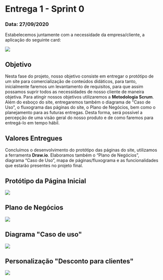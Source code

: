 #  Entrega 1 - Sprint 0

### Data: 27/09/2020

Estabelecemos juntamente com a necessidade da empresa/cliente, a aplicação do seguinte card:

![](https://github.com/AndreSilva358/Hephaestus---Projeto-Integrador/blob/Sprint-0/Sprint%200/Card%201.png?raw=true)

## Objetivo

Nesta fase do projeto, nosso objetivo consiste em entregar o protótipo de um site para comercialização de conteúdos didáticos, para tanto, inicialmente faremos um levantamento de requisitos, para que assim possamos suprir todos as necessidades de nosso cliente de maneira objetiva.
Para atingir nossos objetivos utilizaremos a **Metodologia Scrum**. Além do esboço do site, entregaremos também o diagrama de "Caso de Uso", o fluxograma das páginas do site, o Plano de Negócios, bem como o planejamento para as futuras entregas. Desta forma, será possível a percepção de uma visão geral do nosso produto e de como faremos para entregá-lo em tempo hábil.

## Valores Entregues

Concluímos o desenvolvimento do protótipo das páginas do site, utilizamos a ferramenta **Draw.io**. Elaboramos também o “Plano de Negócios”, diagrama “Caso de Uso”, mapa de páginas/fluxograma e as funcionalidades que estarão presentes no projeto final.

##  Protótipo da Página Inicial

![](https://github.com/AndreSilva358/Hephaestus---Projeto-Integrador/blob/Sprint-0/Sprint%200/P%C3%A1gina%20inicial.png?raw=true)

## Plano de Negócios

![](https://github.com/AndreSilva358/Hephaestus---Projeto-Integrador/blob/Sprint-0/Sprint%200/Plano%20de%20Neg%C3%B3cio.png?raw=true)

## Diagrama "Caso de uso"

![](https://github.com/AndreSilva358/Hephaestus---Projeto-Integrador/blob/Sprint-0/Sprint%200/Diagrama%20caso%20de%20uso.png?raw=true)

## Personalização "Desconto para clientes"

![](https://github.com/AndreSilva358/Hephaestus---Projeto-Integrador/blob/Sprint-0/Sprint%200/Promo%C3%A7%C3%A3o/Promo%C3%A7%C3%A3o.png?raw=true)
